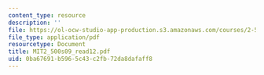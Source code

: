 ```yaml
---
content_type: resource
description: ''
file: https://ol-ocw-studio-app-production.s3.amazonaws.com/courses/2-500-desalination-and-water-purification-spring-2009/0ba67691b5965c43c2fb72da8dafaff8_MIT2_500s09_read12.pdf
file_type: application/pdf
resourcetype: Document
title: MIT2_500s09_read12.pdf
uid: 0ba67691-b596-5c43-c2fb-72da8dafaff8
---
```

